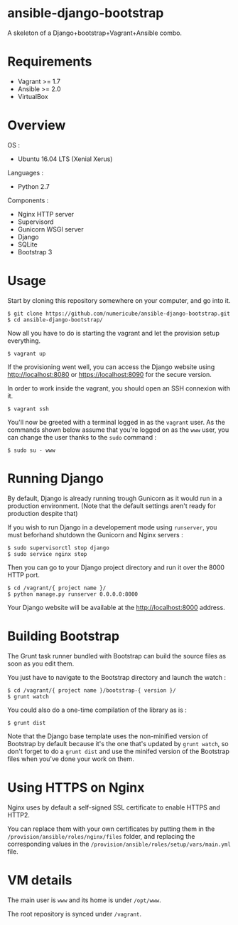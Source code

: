 # ansible-django-bootstrap

A skeleton of a Django+bootstrap+Vagrant+Ansible combo.

# Requirements

* Vagrant >= 1.7
* Ansible >= 2.0
* VirtualBox

# Overview

OS :
* Ubuntu 16.04 LTS (Xenial Xerus)

Languages :
* Python 2.7

Components :
* Nginx HTTP server
* Supervisord
* Gunicorn WSGI server
* Django
* SQLite
* Bootstrap 3

# Usage

Start by cloning this repository somewhere on your computer, and go into it.

	$ git clone https://github.com/numericube/ansible-django-bootstrap.git
	$ cd ansible-django-bootstrap/

Now all you have to do is starting the vagrant and let the provision setup everything.

	$ vagrant up

If the provisioning went well, you can access the Django website using <http://localhost:8080> or <https://localhost:8090> for the secure version.

In order to work inside the vagrant, you should open an SSH connexion with it.

	$ vagrant ssh

You'll now be greeted with a terminal logged in as the `vagrant` user. As the commands shown below assume that you're logged on as the `www` user, you can change the user thanks to the `sudo` command :

	$ sudo su - www

# Running Django

By default, Django is already running trough Gunicorn as it would run in a production environment. (Note that the default settings aren't ready for production despite that)

If you wish to run Django in a developement mode using `runserver`, you must beforhand shutdown the Gunicorn and Nginx servers :

	$ sudo supervisorctl stop django
	$ sudo service nginx stop

Then you can go to your Django project directory and run it over the 8000 HTTP port.

	$ cd /vagrant/{ project name }/
	$ python manage.py runserver 0.0.0.0:8000

Your Django website will be available at the <http://localhost:8000> address.

# Building Bootstrap

The Grunt task runner bundled with Bootstrap can build the source files as soon as you edit them.

You just have to navigate to the Bootstrap directory and launch the watch :

	$ cd /vagrant/{ project name }/bootstrap-{ version }/
	$ grunt watch

You could also do a one-time compilation of the library as is :

	$ grunt dist

Note that the Django base template uses the non-minified version of Bootstrap by default because it's the one that's updated by `grunt watch`, so don't forget to do a `grunt dist` and use the minifed version of the Bootstrap files when you've done your work on them.

# Using HTTPS on Nginx

Nginx uses by default a self-signed SSL certificate to enable HTTPS and HTTP2.

You can replace them with your own certificates by putting them in the `/provision/ansible/roles/nginx/files` folder, and replacing the corresponding values in the `/provision/ansible/roles/setup/vars/main.yml` file.

# VM details

The main user is `www` and its home is under `/opt/www`.

The root repository is synced under `/vagrant`.
